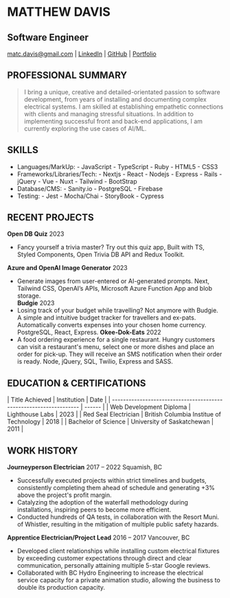 # MATTHEW DAVIS
## Software Engineer
		

matc.davis@gmail.com | [LinkedIn](https://www.linkedin.com/in/matcdavis/) | [GitHub](https://github.com/TeddyGavi) | [Portfolio](https://matcdavis.dev/)


## PROFESSIONAL  SUMMARY

> I bring a unique, creative and detailed-orientated passion to software development, from years of installing and documenting complex electrical systems. I am skilled at establishing empathetic connections with clients and managing stressful situations. In addition to implementing successful front and back-end applications, I am currently exploring the use cases of AI/ML.

## SKILLS

- Languages/MarkUp: - JavaScript - TypeScript - Ruby - HTML5 - CSS3
- Frameworks/Libraries/Tech: - Nextjs - React - Nodejs - Express - Rails - jQuery - Vue - Nuxt - Tailwind - BootStrap
- Database/CMS: - Sanity.io - PostgreSQL - Firebase 
- Testing: - Jest - Mocha/Chai - StoryBook - Cypress

## RECENT PROJECTS

__Open DB Quiz__	2023
- Fancy yourself a trivia master? Try out this quiz app, Built with TS, Styled Components, Open Trivia DB API and Redux Toolkit. 

__Azure and OpenAI Image Generator__	2023
- Generate images from user-entered or AI-generated prompts. Next, Tailwind CSS, OpenAI’s APIs, Microsoft Azure Function App and blob storage.   
__Budgie__	2023
- Losing track of your budget while travelling? Not anymore with Budgie.  A simple and intuitive budget tracker for travellers and ex-pats.  Automatically converts expenses into your chosen home currency. PostgreSQL, React, Express.
__Okee-Dok-Eats__	2022
- A food ordering experience for a single restaurant. Hungry customers can visit a restaurant's menu, select one or more dishes and place an order for pick-up. They will receive an SMS notification when their order is ready. Node, jQuery, SQL, Twilio, Express and  SASS.

## EDUCATION  &  CERTIFICATIONS
| Title Achieved          | Institution                              |  Date  |
| ------------------------------------------------------------------ | ------ |
| Web Development Diploma | Lighthouse Labs                          |	2023  |
| Red Seal Electrician    | British Columbia Institue of Technology  |  2018  |
| Bachelor of Science     | University of Saskatchewan	             |  2011  |


## WORK  HISTORY

__Journeyperson Electrician__	2017 – 2022
Squamish, BC

- Successfully executed projects within strict timelines and budgets, consistently completing them ahead of schedule and generating +3% above the project's profit margin.
- Catalyzing the adoption of the waterfall methodology during installations, inspiring peers to become more efficient.
- Conducted hundreds of QA tests, in collaboration with the Resort Muni. of Whistler, resulting in the mitigation of multiple public safety hazards. 

__Apprentice Electrician/Project Lead__	2016 – 2017
Vancouver, BC

- Developed client relationships while installing custom electrical fixtures by exceeding customer expectations through direct and clear communication, personally attaining multiple 5-star Google reviews.
- Collaborated with BC Hydro Engineering to increase the electrical service capacity for a private animation studio, allowing the business to double its production capacity.

